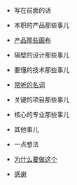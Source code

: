- 写在前面的话
 
- 本职的产品那些事儿
 - [产品那些画布](/picture.md)
 
- 隔壁的设计那些事儿

- 要懂的技术那些事儿
 - [常听的名词](/terminology.md)

- 关键的项目那些事儿

- 核心的专业那些事儿

- 其他事儿

- 一点想法
 - [为什么要做这个](/about)
 - [感谢](/thx)
